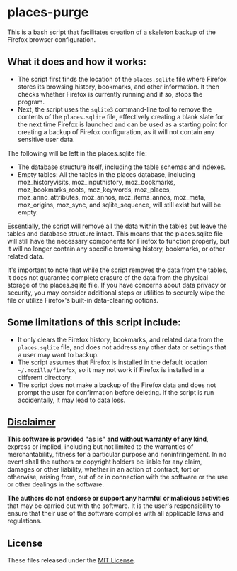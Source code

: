 # places-purge
This is a bash script that facilitates creation of a skeleton backup of the Firefox browser configuration.

## What it does and how it works:
* The script first finds the location of the `places.sqlite` file where Firefox stores its browsing history, bookmarks, and other information. It then checks whether Firefox is currently running and if so, stops the program.
* Next, the script uses the `sqlite3` command-line tool to remove the contents of the `places.sqlite` file, effectively creating a blank slate for the next time Firefox is launched and can be used as a starting point for creating a backup of Firefox configuration, as it will not contain any sensitive user data.

The following will be left in the places.sqlite file:

* The database structure itself, including the table schemas and indexes.
* Empty tables: All the tables in the places database, including moz_historyvisits, moz_inputhistory, moz_bookmarks, moz_bookmarks_roots, moz_keywords, moz_places, moz_anno_attributes, moz_annos, moz_items_annos, moz_meta, moz_origins, moz_sync, and sqlite_sequence, will still exist but will be empty.

Essentially, the script will remove all the data within the tables but leave the tables and database structure intact. This means that the places.sqlite file will still have the necessary components for Firefox to function properly, but it will no longer contain any specific browsing history, bookmarks, or other related data.

It's important to note that while the script removes the data from the tables, it does not guarantee complete erasure of the data from the physical storage of the places.sqlite file. If you have concerns about data privacy or security, you may consider additional steps or utilities to securely wipe the file or utilize Firefox's built-in data-clearing options.

## Some limitations of this script include:
* It only clears the Firefox history, bookmarks, and related data from the `places.sqlite` file, and does not address any other data or settings that a user may want to backup.
* The script assumes that Firefox is installed in the default location `~/.mozilla/firefox`, so it may not work if Firefox is installed in a different directory.
* The script does not make a backup of the Firefox data and does not prompt the user for confirmation before deleting. If the script is run accidentally, it may lead to data loss.

## [Disclaimer](DISCLAIMER)
**This software is provided "as is" and without warranty of any kind**, express or implied, including but not limited to the warranties of merchantability, fitness for a particular purpose and noninfringement. In no event shall the authors or copyright holders be liable for any claim, damages or other liability, whether in an action of contract, tort or otherwise, arising from, out of or in connection with the software or the use or other dealings in the software.

**The authors do not endorse or support any harmful or malicious activities** that may be carried out with the software. It is the user's responsibility to ensure that their use of the software complies with all applicable laws and regulations.

## License

These files released under the [MIT License](LICENSE).
